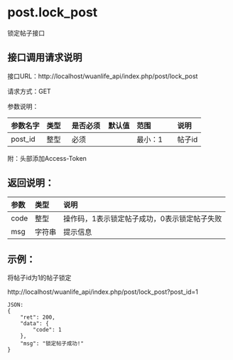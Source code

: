 # post.lock_post

锁定帖子接口

## 接口调用请求说明

接口URL：http://localhost/wuanlife_api/index.php/post/lock_post

请求方式：GET

参数说明：

|参数名字    |类型   |是否必须    |默认值    |范围        |说明|
|:--|:--|:--|:--|:--|:--|
|post_id    |整型   |必须         |      |最小：1     |帖子id|

附：头部添加Access-Token

## 返回说明：

|参数        |类型   |说明|
|:--|:--|:--|
|code            |整型   |操作码，1表示锁定帖子成功，0表示锁定帖子失败|
|msg             |字符串  |提示信息|

## 示例：

将帖子id为1的帖子锁定

http://localhost/wuanlife_api/index.php/post/lock_post?post_id=1

    JSON:
    {
        "ret": 200,
        "data": {
            "code": 1
        },
        "msg": "锁定帖子成功!"
    }
